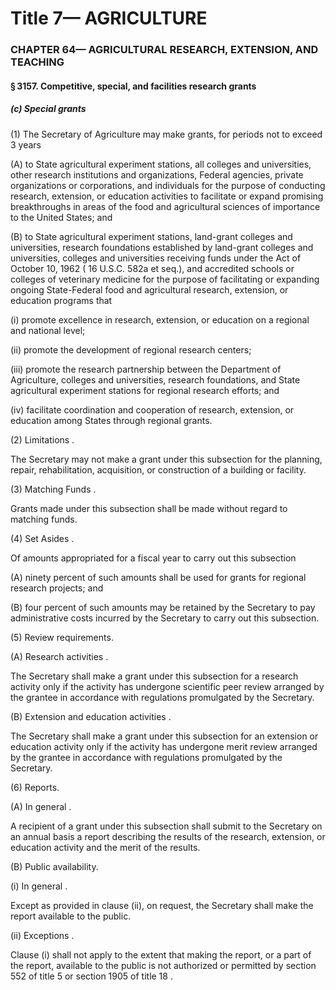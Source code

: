 
# Title 7— AGRICULTURE
### CHAPTER 64— AGRICULTURAL RESEARCH, EXTENSION, AND TEACHING
#### § 3157. Competitive, special, and facilities research grants
##### (c) Special grants

(1) The Secretary of Agriculture may make grants, for periods not to exceed 3 years

(A) to State agricultural experiment stations, all colleges and universities, other research institutions and organizations, Federal agencies, private organizations or corporations, and individuals for the purpose of conducting research, extension, or education activities to facilitate or expand promising breakthroughs in areas of the food and agricultural sciences of importance to the United States; and

(B) to State agricultural experiment stations, land-grant colleges and universities, research foundations established by land-grant colleges and universities, colleges and universities receiving funds under the Act of October 10, 1962 ( 16 U.S.C. 582a et seq.), and accredited schools or colleges of veterinary medicine for the purpose of facilitating or expanding ongoing State-Federal food and agricultural research, extension, or education programs that

(i) promote excellence in research, extension, or education on a regional and national level;

(ii) promote the development of regional research centers;

(iii) promote the research partnership between the Department of Agriculture, colleges and universities, research foundations, and State agricultural experiment stations for regional research efforts; and

(iv) facilitate coordination and cooperation of research, extension, or education among States through regional grants.

(2) Limitations .

The Secretary may not make a grant under this subsection for the planning, repair, rehabilitation, acquisition, or construction of a building or facility.

(3) Matching Funds .

Grants made under this subsection shall be made without regard to matching funds.

(4) Set Asides .

Of amounts appropriated for a fiscal year to carry out this subsection

(A) ninety percent of such amounts shall be used for grants for regional research projects; and

(B) four percent of such amounts may be retained by the Secretary to pay administrative costs incurred by the Secretary to carry out this subsection.

(5) Review requirements.

(A) Research activities .

The Secretary shall make a grant under this subsection for a research activity only if the activity has undergone scientific peer review arranged by the grantee in accordance with regulations promulgated by the Secretary.

(B) Extension and education activities .

The Secretary shall make a grant under this subsection for an extension or education activity only if the activity has undergone merit review arranged by the grantee in accordance with regulations promulgated by the Secretary.

(6) Reports.

(A) In general .

A recipient of a grant under this subsection shall submit to the Secretary on an annual basis a report describing the results of the research, extension, or education activity and the merit of the results.

(B) Public availability.

(i) In general .

Except as provided in clause (ii), on request, the Secretary shall make the report available to the public.

(ii) Exceptions .

Clause (i) shall not apply to the extent that making the report, or a part of the report, available to the public is not authorized or permitted by section 552 of title 5 or section 1905 of title 18 .
